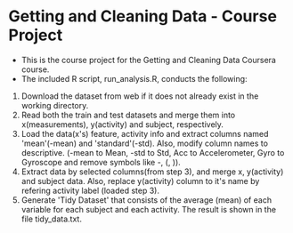 
# Getting and Cleaning Data - Course Project

- This is the course project for the Getting and Cleaning Data Coursera course.  
- The included R script, run_analysis.R, conducts the following:  

1. Download the dataset from web if it does not already exist in the working directory.  
2. Read both the train and test datasets and merge them into x(measurements), y(activity) and subject, respectively.  
3. Load the data(x's) feature, activity info and extract columns named 'mean'(-mean) and 'standard'(-std). Also, modify column names to descriptive. (-mean to Mean, -std to Std, Acc to Accelerometer, Gyro to Gyroscope and remove symbols like -, (, )).  
4. Extract data by selected columns(from step 3), and merge x, y(activity) and subject data. Also, replace y(activity) column to it's name by refering activity label (loaded step 3).  
5. Generate 'Tidy Dataset' that consists of the average (mean) of each variable for each subject and each activity. The result is shown in the file tidy_data.txt.  